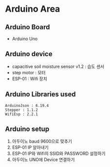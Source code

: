 # Arduino Area

## Arduino Board
- Arduino Uno

## Arduino device
- capacitive soil moisture sensor v1.2 : 습도 센서
- step motor : 모터
- ESP-01 : Wifi 장치

## Arduino Libraries used
```
ArduinoJson : 6.19.4
Stepper : 1.1.2
WifiEsp : 2.2.1
```

## Arduino setup
1. 아두이노 baud 9600으로 맞추기 
2. ESP-01 IP 알아내기
3. ESP-01 IP와 Wifi의 SSID와 PASSWORD 설정하기
4. 아두이노 UNO에 Device 연결하기
